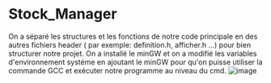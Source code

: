 # Stock_Manager
On a séparé les structures et les fonctions de notre code principale en des autres fichiers header ( par exemple: definition.h, afficher.h ...) pour bien structurer notre projet.
On a installé le minGW et on a modifié les variables d'environnement systéme en ajoutant le minGW pour qu'on puisse utiliser la commande GCC et exécuter notre programme au niveau du cmd.
![image](https://user-images.githubusercontent.com/96414737/210132721-ce95c1bc-1cfc-4c63-b520-1b598b8bf5be.png)
